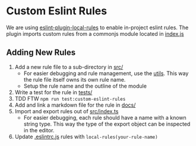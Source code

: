 # Custom Eslint Rules

We are using [eslint-plugin-local-rules](https://github.com/cletusw/eslint-plugin-local-rules)
to enable in-project eslint rules.
The plugin imports custom rules from a commonjs module located in [index.js](./index.js)

## Adding New Rules

1. Add a new rule file to a sub-directory in [src/](./src/)
    - For easier debugging and rule management, use the [utils](./src/utils.ts).
This way the rule file itself owns its own rule name.
    - Setup the rule name and the outline of the module
1. Write a test for the rule in [tests/](./tests/)
1. TDD FTW `npm run test:custom-eslint-rules`
1. Add and link a markdown file for the rule in [docs/](./docs/)
1. Import and export rules out of [src/index.ts](./src/index.ts)
    - For easier debugging, each rule should have a name with a known string type.
This way the type of the export object can be inspected in the editor.
1. Update [.eslintrc.js](../.eslintrc.js) rules with `local-rules(your-rule-name)`

